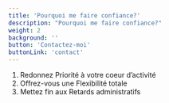 ```yaml
---
title: 'Pourquoi me faire confiance?'
description: "Pourquoi me faire confiance?"
weight: 2
background: ''
button: 'Contactez-moi'
buttonLink: 'contact'
---
```


1. Redonnez Priorité à votre coeur d’activité
2. Offrez-vous une Flexibilité totale
3. Mettez fin aux Retards administratifs
